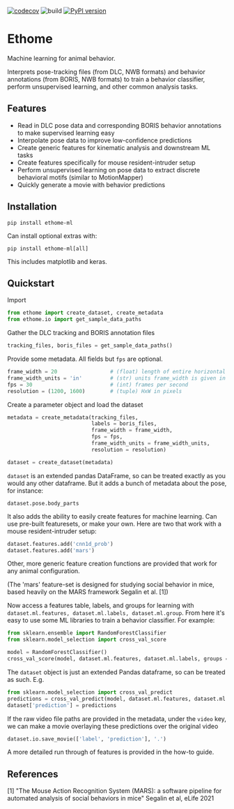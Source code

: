 [![codecov](https://codecov.io/gh/benlansdell/ethome/branch/master/graph/badge.svg?token=IJ0JJBOGGS)](https://codecov.io/gh/benlansdell/ethome)
![build](https://github.com/benlansdell/ethome/actions/workflows/workflow.yml/badge.svg)
[![PyPI version](https://badge.fury.io/py/ethome-ml.svg)](https://badge.fury.io/py/ethome-ml)

# Ethome

Machine learning for animal behavior.

Interprets pose-tracking files (from DLC, NWB formats) and behavior annotations (from BORIS, NWB formats) to train a behavior classifier, perform unsupervised learning, and other common analysis tasks. 

## Features

* Read in DLC pose data and corresponding BORIS behavior annotations to make supervised learning easy
* Interpolate pose data to improve low-confidence predictions 
* Create generic features for kinematic analysis and downstream ML tasks
* Create features specifically for mouse resident-intruder setup
* Perform unsupervised learning on pose data to extract discrete behavioral motifs (similar to MotionMapper)
* Quickly generate a movie with behavior predictions

## Installation

```
pip install ethome-ml
```

Can install optional extras with:

```
pip install ethome-ml[all]
```

This includes matplotlib and keras. 

## Quickstart

Import
```python
from ethome import create_dataset, create_metadata
from ethome.io import get_sample_data_paths
```

Gather the DLC tracking and BORIS annotation files
```python
tracking_files, boris_files = get_sample_data_paths()
```

Provide some metadata. All fields but `fps` are optional.
```python
frame_width = 20                 # (float) length of entire horizontal shot
frame_width_units = 'in'         # (str) units frame_width is given in
fps = 30                         # (int) frames per second
resolution = (1200, 1600)        # (tuple) HxW in pixels
```

Create a parameter object and load the dataset
```python
metadata = create_metadata(tracking_files, 
                           labels = boris_files, 
                           frame_width = frame_width, 
                           fps = fps, 
                           frame_width_units = frame_width_units, 
                           resolution = resolution)

dataset = create_dataset(metadata)
```
`dataset` is an extended pandas DataFrame, so can be treated exactly as you would any other dataframe. But it adds a bunch of metadata about the pose, for instance:
```
dataset.pose.body_parts
```
It also adds the ability to easily create features for machine learning. Can use pre-built featuresets, or make your own. Here are two that work with a mouse resident-intruder setup:
```python
dataset.features.add('cnn1d_prob')
dataset.features.add('mars')
```
Other, more generic feature creation functions are provided that work for any animal configuration.

(The 'mars' feature-set is designed for studying social behavior in mice, based heavily on the MARS framework Segalin et al. [1])

Now access a features table, labels, and groups for learning with `dataset.ml.features, dataset.ml.labels, dataset.ml.group`. From here it's easy to use some ML libraries to train a behavior classifier. For example:
```python
from sklearn.ensemble import RandomForestClassifier
from sklearn.model_selection import cross_val_score

model = RandomForestClassifier()
cross_val_score(model, dataset.ml.features, dataset.ml.labels, groups = dataset.ml.group)
```

The `dataset` object is just an extended Pandas dataframe, so can be treated as such. E.g.
```python
from sklearn.model_selection import cross_val_predict
predictions = cross_val_predict(model, dataset.ml.features, dataset.ml.labels, groups = dataset.ml.group)
dataset['prediction'] = predictions
```

If the raw video file paths are provided in the metadata, under the `video` key, we can make a movie overlaying these predictions over the original video
```python
dataset.io.save_movie(['label', 'prediction'], '.')
```

A more detailed run through of features is provided in the how-to guide.

## References

[1] "The Mouse Action Recognition System (MARS): a software pipeline for automated analysis of social behaviors in mice" Segalin et al, eLife 2021
